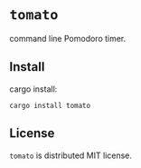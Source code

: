 # `tomato`

command line Pomodoro timer.

## Install

cargo install:

```
cargo install tomato
```

## License

`tomato` is distributed MIT license.
